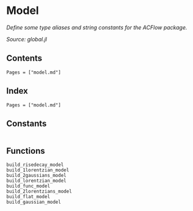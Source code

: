 # Model

*Define some type aliases and string constants for the ACFlow package.*

*Source: global.jl*

## Contents

```@contents
Pages = ["model.md"]
```

## Index

```@index
Pages = ["model.md"]
```

## Constants

```@docs

```

## Functions

```@docs
build_risedecay_model
build_1lorentzian_model
build_2gaussians_model
build_lorentzian_model
build_func_model
build_2lorentzians_model
build_flat_model
build_gaussian_model
```

